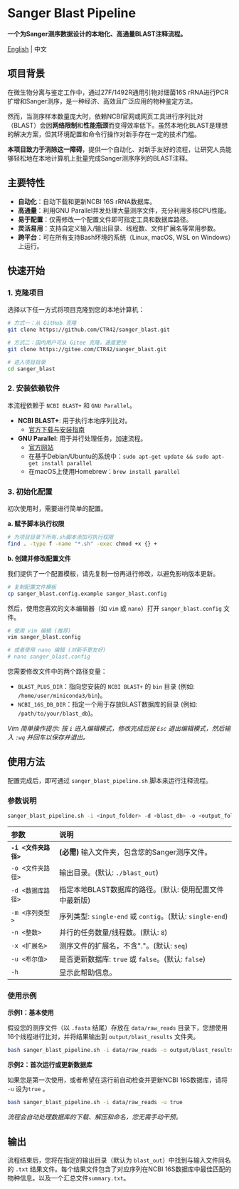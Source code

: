 # Sanger Blast Pipeline

**一个为Sanger测序数据设计的本地化、高通量BLAST注释流程。**

[English](./readme.md) | 中文

## 项目背景

在微生物分离与鉴定工作中，通过27F/1492R通用引物对细菌16S rRNA进行PCR扩增和Sanger测序，是一种经济、高效且广泛应用的物种鉴定方法。

然而，当测序样本数量庞大时，依赖NCBI官网或网页工具进行序列比对（BLAST）会因**网络限制**和**性能瓶颈**而变得效率低下。虽然本地化BLAST是理想的解决方案，但其环境配置和命令行操作对新手存在一定的技术门槛。

**本项目致力于消除这一障碍**，提供一个自动化、对新手友好的流程，让研究人员能够轻松地在本地计算机上批量完成Sanger测序序列的BLAST注释。

## 主要特性

  * **自动化**：自动下载和更新NCBI 16S rRNA数据库。
  * **高通量**：利用GNU Parallel并发处理大量测序文件，充分利用多核CPU性能。
  * **易于配置**：仅需修改一个配置文件即可指定工具和数据库路径。
  * **灵活易用**：支持自定义输入/输出目录、线程数、文件扩展名等常用参数。
  * **跨平台**：可在所有支持Bash环境的系统（Linux, macOS, WSL on Windows）上运行。

## 快速开始

### 1\. 克隆项目

选择以下任一方式将项目克隆到您的本地计算机：

```bash
# 方式一：从 GitHub 克隆
git clone https://github.com/CTR42/sanger_blast.git

# 方式二：国内用户可从 Gitee 克隆，速度更快
git clone https://gitee.com/CTR42/sanger_blast.git

# 进入项目目录
cd sanger_blast
```

### 2\. 安装依赖软件

本流程依赖于 `NCBI BLAST+` 和 `GNU Parallel`。

  * **NCBI BLAST+**: 用于执行本地序列比对。
      * [官方下载与安装指南](https://www.ncbi.nlm.nih.gov/books/NBK279671/)
  * **GNU Parallel**: 用于并行处理任务，加速流程。
      * [官方网站](https://www.gnu.org/software/parallel/)
      * 在基于Debian/Ubuntu的系统中：`sudo apt-get update && sudo apt-get install parallel`
      * 在macOS上使用Homebrew：`brew install parallel`

### 3\. 初始化配置

初次使用时，需要进行简单的配置。

**a. 赋予脚本执行权限**

```bash
# 为项目目录下所有.sh脚本添加可执行权限
find . -type f -name "*.sh" -exec chmod +x {} +
```

**b. 创建并修改配置文件**

我们提供了一个配置模板，请先复制一份再进行修改，以避免影响版本更新。

```bash
# 复制配置文件模板
cp sanger_blast.config.example sanger_blast.config
```

然后，使用您喜欢的文本编辑器（如 `vim` 或 `nano`）打开 `sanger_blast.config` 文件。

```bash
# 使用 vim 编辑 (推荐)
vim sanger_blast.config

# 或者使用 nano 编辑 (对新手更友好)
# nano sanger_blast.config
```

您需要修改文件中的两个路径变量：

  * `BLAST_PLUS_DIR`：指向您安装的 `NCBI BLAST+` 的 `bin` 目录 (例如: `/home/user/miniconda3/bin`)。
  * `NCBI_16S_DB_DIR`：指定一个用于存放BLAST数据库的目录 (例如: `/path/to/your/blast_db`)。

*Vim 简单操作提示: 按 `i` 进入编辑模式，修改完成后按 `Esc` 退出编辑模式，然后输入 `:wq` 并回车以保存并退出。*

## 使用方法

配置完成后，即可通过 `sanger_blast_pipeline.sh` 脚本来运行注释流程。

### 参数说明

```bash
sanger_blast_pipeline.sh -i <input_folder> -d <blast_db> -o <output_folder> -m <sequence_type> -n <threads> -x <file_extension> [-h]
```
| 参数 | 说明 |
| :--- | :--- |
| **`-i <文件夹路径>`** | **(必需)** 输入文件夹，包含您的Sanger测序文件。 |
| `-o <文件夹路径>` | 输出目录。(默认: `./blast_out`) |
| `-d <数据库路径>` | 指定本地BLAST数据库的路径。(默认: 使用配置文件中最新版) |
| `-m <序列类型>` | 序列类型: `single-end` 或 `contig`。(默认: `single-end`) |
| `-n <整数>` | 并行的任务数量/线程数。(默认: `8`) |
| `-x <扩展名>` | 测序文件的扩展名，不含"."。(默认: `seq`) |
| `-u <布尔值>` | 是否更新数据库: `true` 或 `false`。(默认: `false`) |
| `-h` | 显示此帮助信息。 |

### 使用示例

**示例1：基本使用**

假设您的测序文件（以 `.fasta` 结尾）存放在 `data/raw_reads` 目录下，您想使用16个线程进行比对，并将结果输出到 `output/blast_results` 文件夹。

```bash
bash sanger_blast_pipeline.sh -i data/raw_reads -o output/blast_results -n 16 -x fasta
```

**示例2：首次运行或更新数据库**

如果您是第一次使用，或者希望在运行前自动检查并更新NCBI 16S数据库，请将 `-u` 设为`true` 。

```bash
bash sanger_blast_pipeline.sh -i data/raw_reads -u true
```

*流程会自动处理数据库的下载、解压和命名，您无需手动干预。*

## 输出

流程结束后，您将在指定的输出目录（默认为 `blast_out`）中找到与输入文件同名的 `.txt` 结果文件。每个结果文件包含了对应序列在NCBI 16S数据库中最佳匹配的物种信息。以及一个汇总文件`summary.txt`。